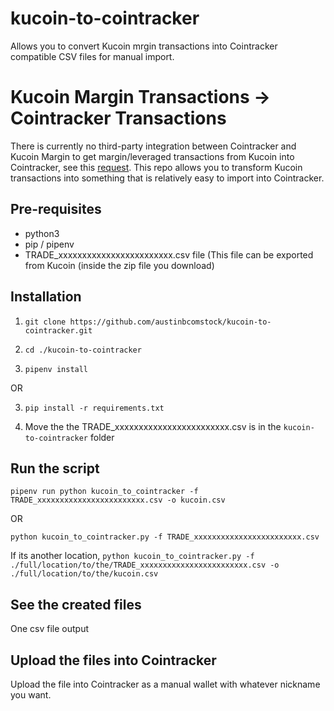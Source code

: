 # kucoin-to-cointracker
Allows you to convert Kucoin mrgin transactions into Cointracker compatible CSV files for manual import.

# Kucoin Margin Transactions -> Cointracker Transactions
There is currently no third-party integration between Cointracker and Kucoin Margin to get margin/leveraged transactions from Kucoin into Cointracker, see this [request](https://community.cointracker.io/t/kucoin-margin-account-is-completely-ignored/1000). This repo allows you to transform Kucoin transactions into something that is relatively easy to import into Cointracker. 

## Pre-requisites
* python3
* pip / pipenv
* TRADE_xxxxxxxxxxxxxxxxxxxxxxxx.csv file (This file can be exported from Kucoin (inside the zip file you download)

## Installation

1. `git clone https://github.com/austinbcomstock/kucoin-to-cointracker.git`

2. `cd ./kucoin-to-cointracker`

3. `pipenv install`

OR

3. `pip install -r requirements.txt`

4. Move the the TRADE_xxxxxxxxxxxxxxxxxxxxxxxx.csv is in the `kucoin-to-cointracker` folder

## Run the script

`pipenv run python kucoin_to_cointracker -f TRADE_xxxxxxxxxxxxxxxxxxxxxxxx.csv -o kucoin.csv`

OR

`python kucoin_to_cointracker.py -f TRADE_xxxxxxxxxxxxxxxxxxxxxxxx.csv`

If its another location, `python kucoin_to_cointracker.py -f ./full/location/to/the/TRADE_xxxxxxxxxxxxxxxxxxxxxxxx.csv -o ./full/location/to/the/kucoin.csv`

## See the created files
One csv file output

## Upload the files into Cointracker
Upload the file into Cointracker as a manual wallet with whatever nickname you want.
